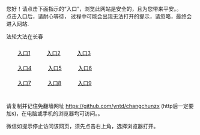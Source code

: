 您好！请点击下面指示的“入口”，浏览此网站是安全的，且为您带来平安。。 <br/>
点击入口后，请耐心等待， 过程中可能会出现无法打开的提示，请忽略，最终会进入网站. </br>

法轮大法在长春<br/>
<div style="padding:10px"><a style="margin:20px" target="_blank" href="https://du39h0uzjopoj.cloudfront.net/2Qpsp?bnteiro" id="ccLink1" rel="nofollow">入口1</a> <a target="_blank" style="margin:20px" href="https://d2awsjl9l5e5ue.cloudfront.net/2Qpsp?tuzuo" id="ccLink2" rel="nofollow">入口2</a> <a style="margin:20px" target="_blank" href="https://d3gpf7aw4r9vuc.cloudfront.net/2Qpsp?dkuqtmup" id="ccLink3" rel="nofollow">入口3</a></div>

<div style="padding:10px" ><a style="margin:20px" target="_blank" href="https://du39h0uzjopoj.cloudfront.net/2Qpsp?bnteiro" id="ccLink4" rel="nofollow">入口4</a> <a style="margin:20px" href="https://d2awsjl9l5e5ue.cloudfront.net/2Qpsp?tuzuo" target="_blank" id="ccLink5" rel="nofollow">入口5</a> <a style="margin:20px" href="https://d3gpf7aw4r9vuc.cloudfront.net/2Qpsp?dkuqtmup" target="_blank" id="ccLink6" rel="nofollow">入口6</a></div>

<div style="padding:10px"><a style="margin:20px" target="_blank" href="https://du39h0uzjopoj.cloudfront.net/2Qpsp?bnteiro" id="ccLink7" rel="nofollow">入口7</a> <a style="margin:20px" href="https://d2awsjl9l5e5ue.cloudfront.net/2Qpsp?tuzuo" target="_blank" id="ccLink8" rel="nofollow">入口8</a> <a style="margin:20px" target="_blank" href="https://d3gpf7aw4r9vuc.cloudfront.net/2Qpsp?dkuqtmup" id="ccLink9" rel="nofollow">入口9</a></div>

<br/>



请复制并记住免翻墙网址 https://github.com/yntd/changchunzx (http后一定要加s)，在电脑或手机的浏览器均可访问。。<br/>

微信如提示停止访问该网页，须先点击右上角，选择浏览器打开。
